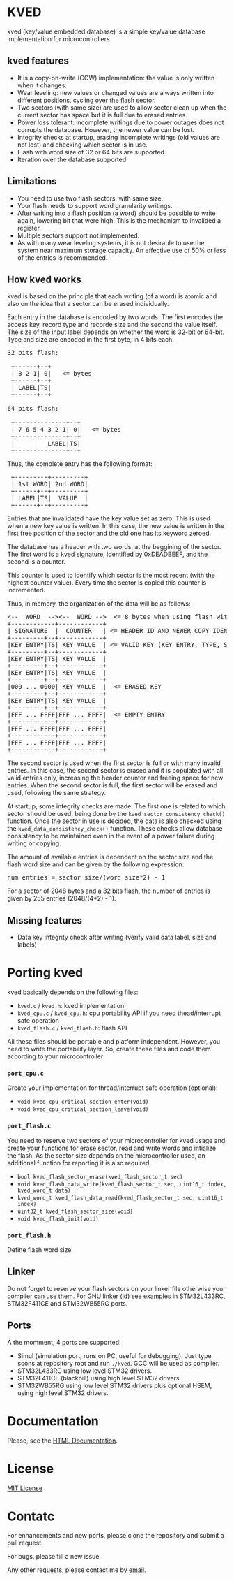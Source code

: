 # KVED 

kved (key/value embedded database) is a simple key/value database implementation for microcontrollers.

## kved features

* It is a copy-on-write (COW) implementation: the value is only written when it changes.
* Wear leveling: new values or changed values are always written into different positions, cycling over the flash sector. 
* Two sectors (with same size) are used to allow sector clean up when the current sector has space but it is full due to erased entries.
* Power loss tolerant: incomplete writings due to power outages does not corrupts the database. However, the newer value can be lost.
* Integrity checks at startup, erasing incomplete writings (old values are not lost) and checking which sector is in use.
* Flash with word size of 32 or 64 bits are supported.
* Iteration over the database supported.

## Limitations

* You need to use two flash sectors, with same size. 
* Your flash needs to support word granularity writings.
* After writing into a flash position (a word) should be possible to write again, lowering bit that were high. This is the mechanism to invalided a register.
* Multiple sectors support not implemented.
* As with many wear leveling systems, it is not desirable to use the system near maximum storage capacity. An effective use of 50% or less of the entries is recommended. 

## How kved works

kved is based on the principle that each writing (of a word) is atomic and also on the idea that a sector can be erased individually.

Each entry in the database is encoded by two words. The first encodes the access key, record type and recorde size and the second the value itself. The size of the input label depends on whether the word is 32-bit or 64-bit. Type and size are encoded in the first byte, in 4 bits each.

<pre>
32 bits flash:

 +------+--+
 | 3 2 1| 0|   <= bytes
 +------+--+
 | LABEL|TS|
 +------+--+

64 bits flash:

 +--------------+--+
 | 7 6 5 4 3 2 1| 0|   <= bytes
 +--------------+--+
 |         LABEL|TS|
 +--------------+--+
</pre>

Thus, the complete entry has the following format:

<pre>
 +---------+---------+
 | 1st WORD| 2nd WORD|
 +------+--+---------+
 | LABEL|TS|  VALUE  |
 +------+--+---------+
</pre>

Entries that are invalidated have the key value set as zero. This is used when a new key value is written. In this case, the new value is written in the first free position of the sector and the old one has its keyword zeroed.

The database has a header with two words, at the beggining of the sector. 
The first word is a kved signature, identified by 0xDEADBEEF, and the second is a counter. 

This counter is used to identify which sector is the most recent (with the highest counter value). Every time the sector is copied this counter is incremented.

Thus, in memory, the organization of the data will be as follows:

<pre>
<--  WORD  --><--  WORD -->  <= 8 bytes when using flash with word of 64 bits 
+------------+------------+
| SIGNATURE  |  COUNTER   | <= HEADER ID AND NEWER COPY IDENTIFICATION
+---------+--+------------+
|KEY ENTRY|TS| KEY VALUE  | <= VALID KEY (KEY ENTRY, TYPE, SIZE AND VALUE)
+---------+--+------------+
|KEY ENTRY|TS| KEY VALUE  |
+---------+--+------------+
|KEY ENTRY|TS| KEY VALUE  |
+---------+--+------------+
|000 ... 0000| KEY VALUE  |  <= ERASED KEY
+---------+--+------------+
|KEY ENTRY|TS| KEY VALUE  |
+---------+--+------------+
|FFF ... FFFF|FFF ... FFFF|  <= EMPTY ENTRY
+------------+------------+
|FFF ... FFFF|FFF ... FFFF|
+------------+------------+
|FFF ... FFFF|FFF ... FFFF|
+------------+------------+
</pre>

The second sector is used when the first sector is full or with many invalid entries. In this case, the second sector is erased and it is populated with all valid entries only, increasing the header counter and freeing space for new entries. When the second sector is full, the first sector will be erased and used, following the same strategy.

At startup, some integrity checks are made. The first one is related to which sector should be used, being done by the ```kved_sector_consistency_check()``` function. Once the sector in use is decided, the data is also checked using the ```kved_data_consistency_check()``` function. These checks allow database consistency to be maintained even in the event of a power failure during writing or copying.

The amount of available entries is dependent on the sector size and the flash word size and can be given by the following expression:

<pre>
num_entries = sector_size/(word_size*2) - 1
</pre>

For a sector of 2048 bytes and a 32 bits flash, the number of entries is given by 255 entries (2048/(4*2) - 1).

## Missing features

* Data key integrity check after writing (verify valid data label, size and labels)

# Porting kved

kved basically depends on the following files:

* ```kved.c``` / ```kved.h```: kved implementation
* ```kved_cpu.c``` / ```kved_cpu.h```: cpu portability API if you need thead/interrupt safe operation
* ```kved_flash.c``` / ```kved_flash.h```: flash API

All these files should be portable and platform independent. However, you need to write the portability layer. So, create these files and code them according to your microcontroller:

###  ```port_cpu.c```

Create your implementation for thread/interrupt safe operation (optional):

  * ```void kved_cpu_critical_section_enter(void)```
  * ```void kved_cpu_critical_section_leave(void)```

###  ```port_flash.c```

You need to reserve two sectors of your microcontroller for kved usage and create your functions for erase sector, read and write words and intialize the flash. As the sector size depends on the microcontroller used, an additional function for reporting it is also required.

  * ```bool kved_flash_sector_erase(kved_flash_sector_t sec)```
  * ```void kved_flash_data_write(kved_flash_sector_t sec, uint16_t index, kved_word_t data)```
  * ```kved_word_t kved_flash_data_read(kved_flash_sector_t sec, uint16_t index)```
  * ```uint32_t kved_flash_sector_size(void)```
  * ```void kved_flash_init(void)```

###  ```port_flash.h```

Define flash word size. 

## Linker

Do not forget to reserve your flash sectors on your linker file otherwise your compiler can use them. For GNU linker (ld) see examples in STM32L433RC, STM32F411CE and STM32WB55RG ports.

## Ports

A the momment, 4 ports are supported:

* Simul (simulation port, runs on PC, useful for debugging). Just type scons at repository root and run ```./kved```. GCC will be used as compiler.
* STM32L433RC using low level STM32 drivers.
* STM32F411CE (blackpill) using high level STM32 drivers.
* STM32WB55RG using low level STM32 drivers plus optional HSEM, using high level STM32 drivers.

# Documentation

Please, see the [HTML Documentation](https://marcelobarrosalmeida.github.io/kved/).

# License

[MIT License](./LICENSE.md)

# Contatc

For enhancements and new ports, please clone the repository and submit a pull request.

For bugs, please fill a new issue.

Any other requests, please contact me by [email](marcelobarrosalmeida@gmail.com).
